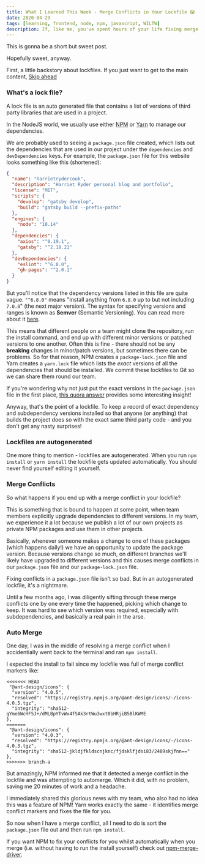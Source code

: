 ```yaml
---
title: What I Learned This Week - Merge Conflicts in Your Lockfile 😱
date: 2020-04-29
tags: [learning, frontend, node, npm, javascript, WILTW]
description: If, like me, you've spent hours of your life fixing merge conflicts in your package-lock.json or yarn.lock file, this post might make you cry.
---
```


This is gonna be a short but sweet post.

Hopefully sweet, anyway.

First, a little backstory about lockfiles. If you just want to get to the main content, [Skip ahead](#auto-merge)

### What's a lock file?

A lock file is an auto generated file that contains a list of versions of third party libraries that are used in a project.

In the NodeJS world, we usually use either <a href="" target="_blank" rel="noopener noreferrer">NPM</a> or <a href="" target="_blank" rel="noopener noreferrer">Yarn</a> to manage our dependencies.

We are probably used to seeing a `package.json` file created, which lists out the dependencies that are used in our project under the `dependencies` and `devDependencies` keys. For example, the `package.json` file for this website looks something like this (shortened):

```json
{
  "name": "harrietrydercouk",
  "description": "Harriet Ryder personal blog and portfolio",
  "license": "MIT",
  "scripts": {
    "develop": "gatsby develop",
    "build": "gatsby build --prefix-paths"
  },
  "engines": {
    "node": "10.14"
  },
  "dependencies": {
    "axios": "^0.19.1",
    "gatsby": "^2.18.21"
  },
  "devDependencies": {
    "eslint": "^6.8.0",
    "gh-pages": "^2.0.1"
  }
}
```

But you'll notice that the dependency versions listed in this file are quite vague. `"^6.8.0"` means "Install anything from `6.8.0` up to but not including `7.0.0`" (the next major version). The syntax for specifying versions and ranges is known as **Semver** (Semantic Versioning). You can read more about it <a href="https://nodesource.com/blog/semver-a-primer/" target="_blank" rel="noopener noreferrer">here</a>.

This means that different people on a team might clone the repository, run the install command, and end up with different minor versions or patched versions to one another. Often this is fine - there should not be any **breaking** changes in minor/patch versions, but sometimes there can be problems. So for that reason, NPM creates a `package-lock.json` file and Yarn creates a `yarn.lock` file which lists the _exact_ versions of all the dependencies that should be installed. We commit these lockfiles to Git so we can share them round our team.

If you're wondering why not just put the exact versions in the `package.json` file in the first place, <a href="https://www.quora.com/What-is-the-point-of-package-lock-json-why-not-just-have-exact-versions-of-dependencies-in-your-package-json-file" target="_blank" rel="noopener noreferrer">this quora answer</a> provides some interesting insight!

Anyway, that's the point of a lockfile. To keep a record of exact dependency and subdependency versions installed so that anyone (or anything) that builds the project does so with the exact same third party code - and you don't get any nasty surprises!

### Lockfiles are autogenerated

One more thing to mention - lockfiles are autogenerated. When you run `npm install` or `yarn install` the lockfile gets updated automatically. You should never find yourself editing it yourself.

### Merge Conflicts

So what happens if you end up with a merge conflict in your lockfile?

This is something that is bound to happen at some point, when team members explicitly upgrade dependencies to different versions. In my team, we experience it a lot because we publish a lot of our own projects as private NPM packages and use them in other projects.

Basically, whenever someone makes a change to one of these packages (which happens daily!) we have an opportunity to update the package version. Because versions change so much, on different branches we'll likely have upgraded to different versions and this causes merge conflicts in our `package.json` file and our `package-lock.json` file.

Fixing conflicts in a `package.json` file isn't so bad. But in an autogenerated lockfile, it's a nightmare.

Until a few months ago, I was diligently sifting through these merge conflicts one by one every time the happened, picking which change to keep. It was hard to see which version was required, especially with subdependencies, and basically a real pain in the arse.

<h3 id="auto-merge">Auto Merge</h3>

One day, I was in the middle of resolving a merge conflict when I accidentially went back to the terminal and ran `npm install`.

I expected the install to fail since my lockfile was full of merge conflict markers like:

```
<<<<<<< HEAD
 "@ant-design/icons": {
  "version": "4.0.5",
  "resolved": "https://registry.npmjs.org/@ant-design/icons/-/icons-4.0.5.tgz",
  "integrity": "sha512-qYme6WcHF5J+/dMLBpYTvWx4fSAk3rtWu3wxt8bHRjiB5BlKWME
},
=======
 "@ant-design/icons": {
  "version": "4.0.3",
  "resolved": "https://registry.npmjs.org/@ant-design/icons/-/icons-4.0.3.tgz",
  "integrity": "sha512-jkldjfkldscnjknc/fjdsklfjdsi83/2489skjfnn=="
},
>>>>>>> branch-a
```

But amazingly, NPM informed me that it detected a merge conflict in the lockfile and was attempting to automerge. Which it did, with no problem, saving me 20 minutes of work and a headache.

I immediately shared this glorious news with my team, who also had no idea this was a feature of NPM! Yarn works exactly the same - it identifies merge conflict markers and fixes the file for you.

So now when I have a merge conflict, all I need to do is sort the `package.json` file out and then run `npm install`.

If you want NPM to fix your conflicts for you whilst automatically when you merge (i.e. without having to run the install yourself) check out <a href="https://www.npmjs.com/package/npm-merge-driver" target="_blank" rel="noopener noreferrer">npm-merge-driver</a>.
